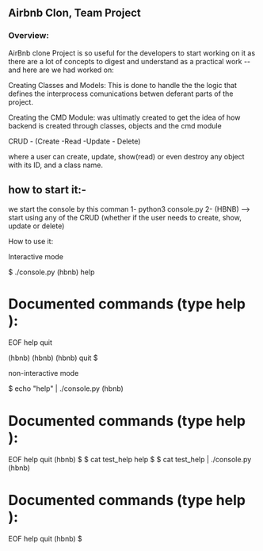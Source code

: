 Airbnb Clon, Team Project
-----------------------------
### Overview:
AirBnb clone Project is so useful for the developers to start working on it as there are a lot of concepts to digest and understand as a practical work -- and here are we had worked on: 

Creating Classes and Models:
This is done to handle the the logic that defines the interprocess comunications betwen deferant parts of the project.

Creating the CMD Module: 
was ultimatly created to get the idea of how backend is created through classes, objects and the cmd module 

CRUD - (Create -Read -Update - Delete)

where a user can create, update, show(read) or even destroy any object with its ID, and a class name.

how to start it:- 
-------------------

we start the console by this comman 
1- python3 console.py 
2- (HBNB) --> start using any of the CRUD (whether if the user needs to create, show, update or delete) 

How to use it: 

Interactive mode


$ ./console.py
(hbnb) help

Documented commands (type help <topic>):
========================================
EOF  help  quit

(hbnb) 
(hbnb) 
(hbnb) quit
$


non-interactive mode

$ echo "help" | ./console.py
(hbnb)

Documented commands (type help <topic>):
========================================
EOF  help  quit
(hbnb) 
$
$ cat test_help
help
$
$ cat test_help | ./console.py
(hbnb)

Documented commands (type help <topic>):
========================================
EOF  help  quit
(hbnb) 
$



